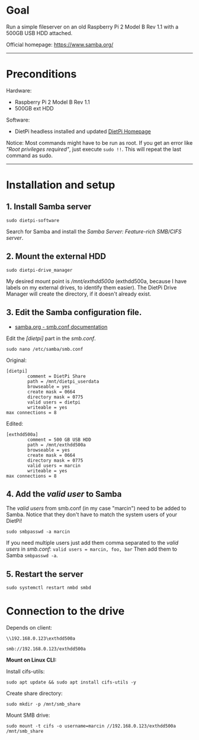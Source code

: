 # Goal

Run a simple fileserver on an old Raspberry Pi 2 Model B Rev 1.1 with a 500GB USB HDD attached.

Official homepage: https://www.samba.org/

--------------------

# Preconditions

Hardware:
- Raspberry Pi 2 Model B Rev 1.1
- 500GB ext HDD

Software:
- DietPi headless installed and updated [DietPi Homepage](https://dietpi.com/)

Notice: Most commands might have to be run as root. If you get an error like _"Root privileges required"_, just execute `sudo !!`. This will repeat the last command as sudo.

--------------------

# Installation and setup

## 1. Install Samba server

```shell
sudo dietpi-software
```

Search for Samba and install the _Samba Server: Feature-rich SMB/CIFS server_.  

## 2. Mount the external HDD

```shell
sudo dietpi-drive_manager
```

My desired mount point is _/mnt/exthdd500a_ (exthdd500a, because I have labels on my external drives, to identify them easier). The DietPi Drive Manager will create the directory, if it doesn't already exist.

## 3. Edit the Samba configuration file.

- [samba.org - smb.conf documentation](https://www.samba.org/samba/docs/current/man-html/smb.conf.5.html)

Edit the _\[dietpi\]_ part in the _smb.conf_.

```shell
sudo nano /etc/samba/smb.conf
```

Original:  
```shell
[dietpi]
        comment = DietPi Share
        path = /mnt/dietpi_userdata
        browseable = yes
        create mask = 0664
        directory mask = 0775
        valid users = dietpi
        writeable = yes
max connections = 8
```

Edited:  
```shell
[exthdd500a]
        comment = 500 GB USB HDD
        path = /mnt/exthdd500a
        browseable = yes
        create mask = 0664
        directory mask = 0775
        valid users = marcin
        writeable = yes
max connections = 8
```

## 4. Add the _valid user_ to Samba

The _valid users_ from smb.conf (in my case "marcin") need to be added to Samba. Notice that they don't have to match the system users of your DietPi!

```shell
sudo smbpasswd -a marcin
```

If you need multiple users just add them comma separated to the _valid users_ in _smb.conf_: `valid users = marcin, foo, bar`
Then add them to Samba `smbpasswd -a`.

## 5. Restart the server

```shell
sudo systemctl restart nmbd smbd
```

# Connection to the drive

Depends on client:

```shell
\\192.168.0.123\exthdd500a
```

```shell
smb://192.168.0.123/exthdd500a
```

**Mount on Linux CLI:**

Install cifs-utils:

```shell
sudo apt update && sudo apt install cifs-utils -y
```

Create share directory:

```shell
sudo mkdir -p /mnt/smb_share
```

Mount SMB drive:

```shell
sudo mount -t cifs -o username=marcin //192.168.0.123/exthdd500a /mnt/smb_share
```
